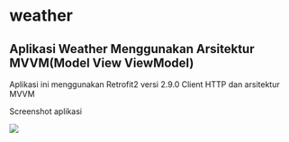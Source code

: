 # weather
## Aplikasi Weather Menggunakan Arsitektur MVVM(Model View ViewModel)

Aplikasi ini menggunakan Retrofit2 versi 2.9.0 Client HTTP dan arsitektur MVVM

Screenshot aplikasi

<img src="https://i.ibb.co/mSH5ryn/Whats-App-Image-2021-05-22-at-14-30-12.jpg">

